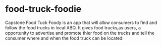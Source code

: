 # food-truck-foodie
Capstone
Food Tuck Foody is an app that will allow consumers to find and follow the food trucks in local ABQ.
It gives food trucks,as users, a opportunity to advertise and promote thier food on the trucks and tell
the consumer where and when the food truck can be located
